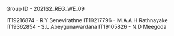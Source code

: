 Group ID - 2021S2_REG_WE_09 

IT19216874 - R.Y Senevirathne
IT19217796 - M.A.A.H Rathnayake
IT19362854 - S.L Abeygunawardana
IT19105826 - N.D Meegoda